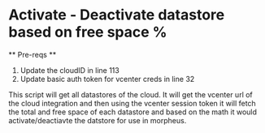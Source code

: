 # Activate - Deactivate datastore based on free space %

** Pre-reqs **
1. Update the cloudID in line 113
2. Update basic auth token for vcenter creds in line 32

This script will get all datastores of the cloud. It will get the vcenter url of the cloud integration and then using the vcenter session token it will fetch the total and free space of each datastore and based on the math it would activate/deactiavte the datstore for use in morpheus.

